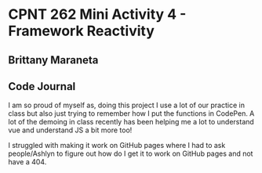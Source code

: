 # CPNT 262 Mini Activity 4 - Framework Reactivity

## Brittany Maraneta

## Code Journal

I am so proud of myself as, doing this project I use a lot of our practice in class but also just trying to remember how I put the functions in CodePen. A lot of the demoing in class recently has been helping me a lot to understand vue and understand JS a bit more too!

I struggled with making it work on GitHub pages where I had to ask people/Ashlyn to figure out how do I get it to work on GitHub pages and not have a 404.
